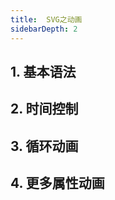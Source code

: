 ```yaml
---
title:  SVG之动画
sidebarDepth: 2
---
```


## 1. 基本语法
<SVG-s06-01/>


## 2. 时间控制
<SVG-s06-02/>

## 3. 循环动画

## 4. 更多属性动画

<SVG-s06-04/>
